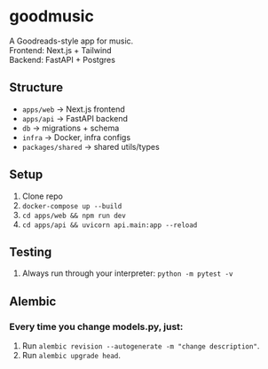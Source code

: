 # goodmusic
A Goodreads-style app for music.  
Frontend: Next.js + Tailwind  
Backend: FastAPI + Postgres  

## Structure
- `apps/web` → Next.js frontend
- `apps/api` → FastAPI backend
- `db` → migrations + schema
- `infra` → Docker, infra configs
- `packages/shared` → shared utils/types

## Setup
1. Clone repo
2. `docker-compose up --build`
3. `cd apps/web && npm run dev`
4. `cd apps/api && uvicorn api.main:app --reload`

## Testing
1. Always run through your interpreter: `python -m pytest -v`

## Alembic
### Every time you change models.py, just:
1. Run `alembic revision --autogenerate -m "change description"`.
2. Run `alembic upgrade head`.